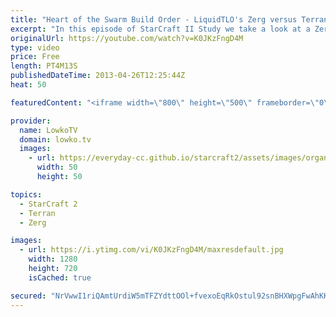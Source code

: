```yaml
---
title: "Heart of the Swarm Build Order - LiquidTLO's Zerg versus Terran - StarCraft II Study"
excerpt: "In this episode of StarCraft II Study we take a look at a Zerg versus Terran build order that works very well in the current state of the Heart of the Swarm Beta. In this video I talk about the build order that TLO (LiquidTLO) uses and how can easily transition into the midgame without too much difficulty."
originalUrl: https://youtube.com/watch?v=K0JKzFngD4M
type: video
price: Free
length: PT4M13S
publishedDateTime: 2013-04-26T12:25:44Z
heat: 50

featuredContent: "<iframe width=\"800\" height=\"500\" frameborder=\"0\" src=\"https://www.youtube.com/embed/K0JKzFngD4M\" allow=\"accelerometer; autoplay; encrypted-media; gyroscope; picture-in-picture\" allowfullscreen></iframe>"

provider:
  name: LowkoTV
  domain: lowko.tv
  images:
    - url: https://everyday-cc.github.io/starcraft2/assets/images/organizations/lowko.tv-50x50.jpg
      width: 50
      height: 50

topics:
  - StarCraft 2
  - Terran
  - Zerg

images:
  - url: https://i.ytimg.com/vi/K0JKzFngD4M/maxresdefault.jpg
    width: 1280
    height: 720
    isCached: true

secured: "NrVwwI1riQAmtUrdiW5mTFZYdttOOl+fvexoEqRkOstul92snBHXWpgFwAhKKwida7E3nfr4CsHsi1r+623Per2Y1krZcWVQYIG1X21ZV0y0QbDI83EsYLXBTHxiHiLcTOtcTFxBcvydfh1BVodkjtMiNmCsgIxF4ZaTKQnVHX8wzC4mCLBFu6jTtvmIxIvJYrjFtLnSikNlpqtO3AXqN6bvC5f8zgQUcLofQQAYu84+BRsZcQFNM7yn1cxA2Nwxoh/vwu5Spt9oX7putmE0EbxHZElYI/DyYmeys9VvABM7i7bOc82SRvvbUq/JZD8mLaMT1T7rwibgGge3ocHvt4VmrzoaxnV+kaF9FwwWNXHeOmJC2faFUNCcn2H/RraZqK9qeFWvZBZxakB/A8GMcbTeYwfB8KkA555gFH9ie74=;ZQXRZecSc5eU3wqySVkS8A=="
---
```


